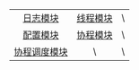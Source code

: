 
| | | |
| :-----: | :-----: | :-----: |
| [日志模块](./Logger/README.md) | [线程模块](./Thread/README.md) | \ |
| [配置模块](./Config/README.md) | [协程模块](./Fiber/README.md) | \ |
| [协程调度模块](./Scheduler/README.md) | \ | \ |
